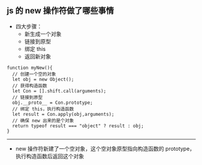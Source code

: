 ## js 的 new 操作符做了哪些事情

- 四大步骤：
  - 新生成一个对象
  - 链接到原型
  - 绑定 this
  - 返回新对象

```
function myNew(){
  // 创建一个空的对象
  let obj = new Object();
  // 获得构造函数
  let Con = [].shift.call(arguments);
  // 链接到原型
  obj.__proto__ = Con.prototype;
  // 绑定 this，执行构造函数
  let result = Con.apply(obj,arguments);
  // 确保 new 出来的是个对象
  return typeof result === "object" ? result : obj;
}
```

---

- new 操作符新建了一个空对象，这个空对象原型指向构造函数的 prototype，执行构造函数后返回这个对象
